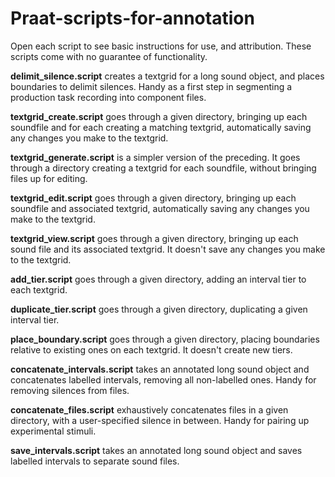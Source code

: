 # Praat-scripts-for-annotation
Open each script to see basic instructions for use, and attribution. These scripts come with no guarantee of functionality.

**delimit_silence.script** creates a textgrid for a long sound object, and places boundaries to delimit silences. Handy as a first step in segmenting a production task recording into component files. 

**textgrid_create.script** goes through a given directory, bringing up each soundfile and for each creating a matching textgrid, automatically saving any changes you make to the textgrid. 

**textgrid_generate.script** is a simpler version of the preceding. It goes through a directory creating a textgrid for each soundfile, without bringing files up for editing. 

**textgrid_edit.script** goes through a given directory, bringing up each soundfile and associated textgrid, automatically saving any changes you make to the textgrid. 

**textgrid_view.script** goes through a given directory, bringing up each sound file and its associated textgrid. It doesn't save any changes you make to the textgrid. 

**add_tier.script** goes through a given directory, adding an interval tier to each textgrid. 

**duplicate_tier.script** goes through a given directory, duplicating a given interval tier. 

**place_boundary.script** goes through a given directory, placing boundaries relative to existing ones on each textgrid. It doesn't create new tiers.

**concatenate_intervals.script** takes an annotated long sound object and concatenates labelled intervals, removing all non-labelled ones. Handy for removing silences from files. 

**concatenate_files.script** exhaustively concatenates files in a given directory, with a user-specified silence in between. Handy for pairing up experimental stimuli. 

**save_intervals.script** takes an annotated long sound object and saves labelled intervals to separate sound files. 

